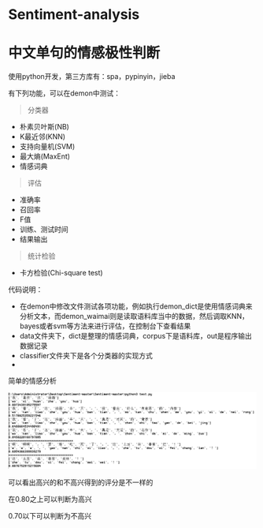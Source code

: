 # Sentiment-analysis



# 中文单句的情感极性判断

使用python开发，第三方库有：spa，pypinyin，jieba

有下列功能，可以在demon中测试：
> 分类器
  * 朴素贝叶斯(NB)
  * K最近邻(KNN)
  * 支持向量机(SVM)
  * 最大熵(MaxEnt)
  * 情感词典
>  评估
  * 准确率
  * 召回率
  * F值
  * 训练、测试时间
  * 结果输出
>  统计检验
  * 卡方检验(Chi-square test)

代码说明：

* 在demon中修改文件测试各项功能，例如执行demon\_dict是使用情感词典来分析文本，而demon\_waimai则是读取语料库当中的数据，然后调取KNN，bayes或者svm等方法来进行评估，在控制台下查看结果
* data文件夹下，dict是整理的情感词典，corpus下是语料库，out是程序输出数据记录
* classifier文件夹下是各个分类器的实现方式
* 

简单的情感分析


![](https://github.com/ttanzhiqiang/Sentiment-analysis/blob/master/1.png)

可以看出高兴的和不高兴得到的评分是不一样的

在0.80之上可以判断为高兴

0.70以下可以判断为不高兴
